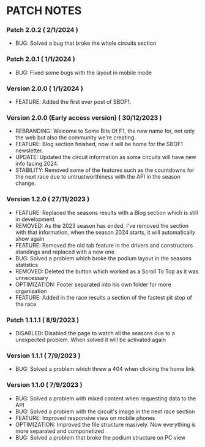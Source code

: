 # PATCH NOTES

### Patch 2.0.2 ( 2/1/2024 )

- BUG: Solved a bug that broke the whole circuits section

### Patch 2.0.1 ( 1/1/2024 )

- BUG: Fixed some bugs with the layout in mobile mode

### Version 2.0.0 ( 1/1/2024 )

- FEATURE: Added the first ever post of SBOF1.

### Version 2.0.0 (Early access version) ( 30/12/2023 )

- REBRANDING: Welcome to Some Bits Of F1, the new name for, not only the web but also the community we're creating.
- FEATURE: Blog section finished, now it will be home for the SBOF1 newsletter.
- UPDATE: Updated the circuit information as some circuits will have new info facing 2024.
- STABILITY: Removed some of the features such as the countdowns for the next race due to untrustworthiness with the API in the season change.

### Version 1.2.0 ( 27/11/2023 )

- FEATURE: Replaced the seasons results with a Blog section which is still in development
- REMOVED: As the 2023 season has ended, I've removed the section with that information, when the season 2024 starts, it will automatically show again
- FEATURE: Removed the old tab feature in the drivers and constructors standings and replaced with a new one
- BUG: Solved a problem which broke the podium layout in the seasons statistics
- REMOVED: Deleted the button which worked as a Scroll To Top as it was unnecessary
- OPTIMIZATION: Footer separated into his own folder for more organization
- FEATURE: Added in the race results a section of the fastest pit stop of the race

### Patch 1.1.1.1 ( 8/9/2023 )

- DISABLED: Disabled the page to watch all the seasons due to a unexpected problem. When solved it will be activated again

### Version 1.1.1 ( 7/9/2023 )

- BUG: Solved a problem which threw a 404 when clicking the home link

### Version 1.1.0 ( 7/9/2023 )

- BUG: Solved a problem with mixed content when requesting data to the API
- BUG: Solved a problem with the circuit's image in the next race section
- FEATURE: Improved responsive view on mobile phones
- OPTIMIZATION: Improved the file structure masively. Now everything is more separated and componetized
- BUG: Solved a problem that broke the podium structure on PC view
